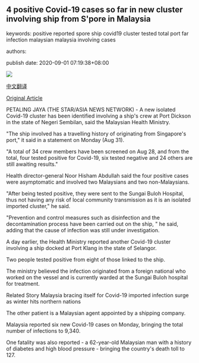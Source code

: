 ## 4 positive Covid-19 cases so far in new cluster involving ship from S'pore in Malaysia

keywords: positive reported spore ship covid19 cluster tested total port far infection malaysian malaysia involving cases

authors: 

publish date: 2020-09-01 07:19:38+08:00

![](https://www.straitstimes.com/sites/default/files/styles/x_large/public/articles/2020/09/01/rk_portdickson_010920.jpg?itok=0V16mrrB)

[中文翻译](4%20positive%20Covid-19%20cases%20so%20far%20in%20new%20cluster%20involving%20ship%20from%20S%27pore%20in%20Malaysia_zh.md)

[Original Article](https://www.straitstimes.com/asia/se-asia/new-isolated-covid-19-cluster-involving-ship-from-singapore-emerges-in-malaysia)

PETALING JAYA (THE STAR/ASIA NEWS NETWORK) - A new isolated Covid-19 cluster has been identified involving a ship's crew at Port Dickson in the state of Negeri Sembilan, said the Malaysian Health Ministry.

"The ship involved has a travelling history of originating from Singapore's port," it said in a statement on Monday (Aug 31).

"A total of 34 crew members have been screened on Aug 28, and from the total, four tested positive for Covid-19, six tested negative and 24 others are still awaiting results."

Health director-general Noor Hisham Abdullah said the four positive cases were asymptomatic and involved two Malaysians and two non-Malaysians.

"After being tested positive, they were sent to the Sungai Buloh Hospital, thus not having any risk of local community transmission as it is an isolated imported cluster," he said.

"Prevention and control measures such as disinfection and the decontamination process have been carried out on the ship, " he said, adding that the cause of infection was still under investigation.

A day earlier, the Health Ministry reported another Covid-19 cluster involving a ship docked at Port Klang in the state of Selangor.

Two people tested positive from eight of those linked to the ship.

The ministry believed the infection originated from a foreign national who worked on the vessel and is currently warded at the Sungai Buloh hospital for treatment.

Related Story Malaysia bracing itself for Covid-19 imported infection surge as winter hits northern nations

The other patient is a Malaysian agent appointed by a shipping company.

Malaysia reported six new Covid-19 cases on Monday, bringing the total number of infections to 9,340.

One fatality was also reported - a 62-year-old Malaysian man with a history of diabetes and high blood pressure - bringing the country's death toll to 127.